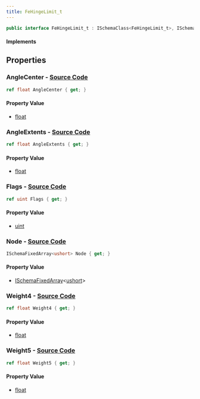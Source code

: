 ```yaml
---
title: FeHingeLimit_t
---
```


```csharp
public interface FeHingeLimit_t : ISchemaClass<FeHingeLimit_t>, ISchemaField, ISchemaClass, INativeHandle
```

#### Implements

## Properties

### **AngleCenter** - [Source Code](https://github.com/swiftly-solution/swiftlys2/blob/main/managed/src/SwiftlyS2.Generated/Schemas/Interfaces/FeHingeLimit_t.cs#L24)

```csharp
ref float AngleCenter { get; }
```

#### Property Value

- [float](https://learn.microsoft.com/dotnet/api/system.single)

### **AngleExtents** - [Source Code](https://github.com/swiftly-solution/swiftlys2/blob/main/managed/src/SwiftlyS2.Generated/Schemas/Interfaces/FeHingeLimit_t.cs#L26)

```csharp
ref float AngleExtents { get; }
```

#### Property Value

- [float](https://learn.microsoft.com/dotnet/api/system.single)

### **Flags** - [Source Code](https://github.com/swiftly-solution/swiftlys2/blob/main/managed/src/SwiftlyS2.Generated/Schemas/Interfaces/FeHingeLimit_t.cs#L18)

```csharp
ref uint Flags { get; }
```

#### Property Value

- [uint](https://learn.microsoft.com/dotnet/api/system.uint32)

### **Node** - [Source Code](https://github.com/swiftly-solution/swiftlys2/blob/main/managed/src/SwiftlyS2.Generated/Schemas/Interfaces/FeHingeLimit_t.cs#L16)

```csharp
ISchemaFixedArray<ushort> Node { get; }
```

#### Property Value

- [ISchemaFixedArray](/docs/api/shared/schemas/ischemafixedarray-1)<[ushort](https://learn.microsoft.com/dotnet/api/system.uint16)>

### **Weight4** - [Source Code](https://github.com/swiftly-solution/swiftlys2/blob/main/managed/src/SwiftlyS2.Generated/Schemas/Interfaces/FeHingeLimit_t.cs#L20)

```csharp
ref float Weight4 { get; }
```

#### Property Value

- [float](https://learn.microsoft.com/dotnet/api/system.single)

### **Weight5** - [Source Code](https://github.com/swiftly-solution/swiftlys2/blob/main/managed/src/SwiftlyS2.Generated/Schemas/Interfaces/FeHingeLimit_t.cs#L22)

```csharp
ref float Weight5 { get; }
```

#### Property Value

- [float](https://learn.microsoft.com/dotnet/api/system.single)


